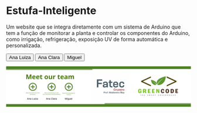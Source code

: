 # Estufa-Inteligente
Um website que se integra diretamente com um sistema de Arduino que tem a função de monitorar a planta e controlar os componentes do Arduino, como irrigação, refrigeração, exposição UV de forma automática e personalizada. 

<a href='https://github.com/luiza846'><button>Ana Luiza</button></a>
<a href='https://github.com/ClarinhaFlores'><button>Ana Clara</button></a>
<a href='https://github.com/MiguelSteve'><button>Miguel</button></a>

<img src="/img/apresentacao.png">